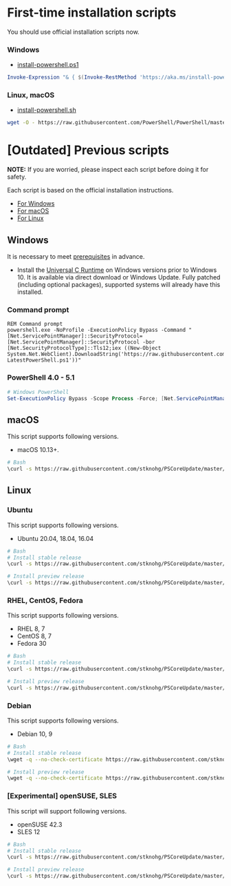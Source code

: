 # First-time installation scripts

You should use official installation scripts now.

### Windows

* [install-powershell.ps1](https://github.com/PowerShell/PowerShell/blob/master/tools/install-powershell.ps1-README.md)

```powershell
Invoke-Expression "& { $(Invoke-RestMethod 'https://aka.ms/install-powershell.ps1') } -UseMSI -Quiet"
```

### Linux, macOS

* [install-powershell.sh](https://github.com/PowerShell/PowerShell/blob/master/tools/install-powershell.sh-README.md)

```bash
wget -O - https://raw.githubusercontent.com/PowerShell/PowerShell/master/tools/install-powershell.sh | sudo bash -s
```

# [Outdated] Previous scripts

__NOTE:__ If you are worried, please inspect each script before doing it for safety.

Each script is based on the official installation instructions.

* [For Windows](https://docs.microsoft.com/en-us/powershell/scripting/install/installing-powershell-core-on-windows?view=powershell-7.1)
* [For macOS](https://docs.microsoft.com/en-us/powershell/scripting/install/installing-powershell-core-on-macos?view=powershell-7.1)
* [For Linux](https://docs.microsoft.com/en-us/powershell/scripting/install/installing-powershell-core-on-linux?view=powershell-7.1)

## Windows 

It is necessary to meet [prerequisites](https://docs.microsoft.com/en-us/powershell/scripting/install/installing-powershell-core-on-windows?view=powershell-7.1#prerequisites) in advance. 

* Install the [Universal C Runtime](https://www.microsoft.com/download/details.aspx?id=50410) on Windows versions prior to Windows 10.
  It is available via direct download or Windows Update.
  Fully patched (including optional packages), supported systems will already have this installed.
  
### Command prompt

```dosbatch
REM Command prompt
powershell.exe -NoProfile -ExecutionPolicy Bypass -Command "[Net.ServicePointManager]::SecurityProtocol=[Net.ServicePointManager]::SecurityProtocol -bor [Net.SecurityProtocolType]::Tls12;iex ((New-Object System.Net.WebClient).DownloadString('https://raw.githubusercontent.com/stknohg/PSCoreUpdate/master/FirstTimeInstaller/Install-LatestPowerShell.ps1'))"
```

### PowerShell 4.0 - 5.1

```powershell
# Windows PowerShell
Set-ExecutionPolicy Bypass -Scope Process -Force; [Net.ServicePointManager]::SecurityProtocol=[Net.ServicePointManager]::SecurityProtocol -bor [Net.SecurityProtocolType]::Tls12; iex ((New-Object System.Net.WebClient).DownloadString('https://raw.githubusercontent.com/stknohg/PSCoreUpdate/master/FirstTimeInstaller/Install-LatestPowerShell.ps1'))
```

## macOS

This script supports following versions.

* macOS 10.13+.

```sh
# Bash
\curl -s https://raw.githubusercontent.com/stknohg/PSCoreUpdate/master/FirstTimeInstaller/install_latestpowershell_mac.sh | bash -s
```

## Linux

### Ubuntu

This script supports following versions.

* Ubuntu 20.04, 18.04, 16.04

```sh
# Bash
# Install stable release
\curl -s https://raw.githubusercontent.com/stknohg/PSCoreUpdate/master/FirstTimeInstaller/install_latestpowershell_ubuntu.sh | bash -s

# Install preview release
\curl -s https://raw.githubusercontent.com/stknohg/PSCoreUpdate/master/FirstTimeInstaller/install_latestpowershell_ubuntu.sh | bash -s preview
```

### RHEL, CentOS, Fedora

This script supports following versions.

* RHEL 8, 7
* CentOS 8, 7
* Fedora 30

```sh
# Bash
# Install stable release
\curl -s https://raw.githubusercontent.com/stknohg/PSCoreUpdate/master/FirstTimeInstaller/install_latestpowershell_rhel.sh | bash -s

# Install preview release
\curl -s https://raw.githubusercontent.com/stknohg/PSCoreUpdate/master/FirstTimeInstaller/install_latestpowershell_rhel.sh | bash -s preview
```

### Debian

This script supports following versions.

* Debian 10, 9

```sh
# Bash
# Install stable release
\wget -q --no-check-certificate https://raw.githubusercontent.com/stknohg/PSCoreUpdate/master/FirstTimeInstaller/install_latestpowershell_debian.sh -O - | bash -s

# Install preview release
\wget -q --no-check-certificate https://raw.githubusercontent.com/stknohg/PSCoreUpdate/master/FirstTimeInstaller/install_latestpowershell_debian.sh -O - | bash -s preview
```

### [Experimental] openSUSE, SLES

This script will support following versions.

* openSUSE 42.3
* SLES 12

```sh
# Bash
# Install stable release
\curl -s https://raw.githubusercontent.com/stknohg/PSCoreUpdate/master/FirstTimeInstaller/install_latestpowershell_suse.sh | bash -s

# Install preview release
\curl -s https://raw.githubusercontent.com/stknohg/PSCoreUpdate/master/FirstTimeInstaller/install_latestpowershell_suse.sh | bash -s preview
```
